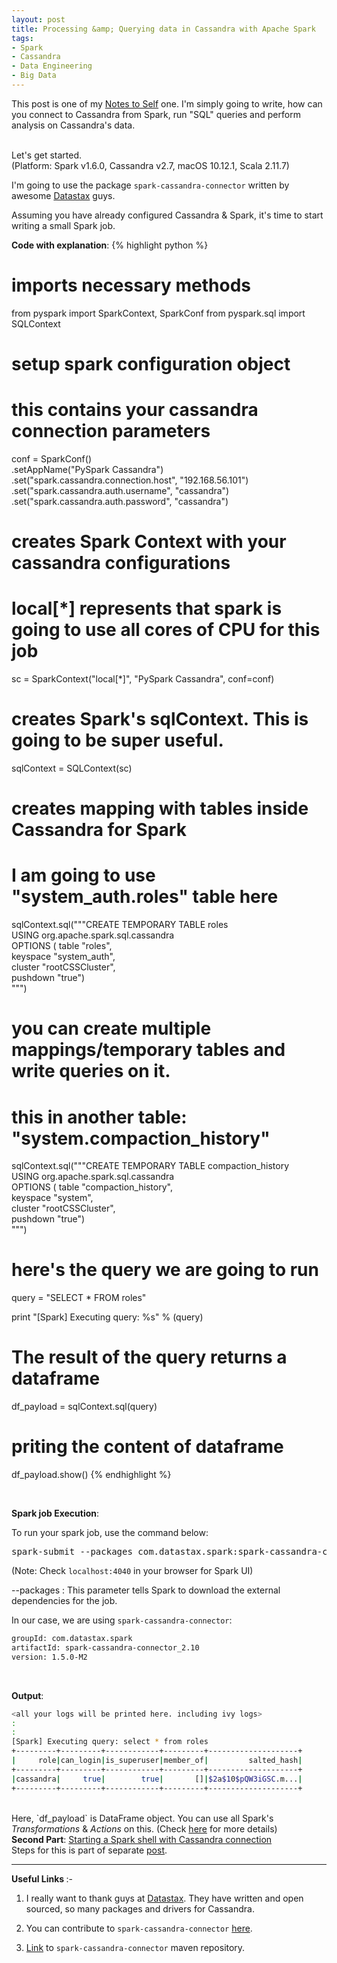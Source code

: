 ```yaml
---
layout: post
title: Processing &amp; Querying data in Cassandra with Apache Spark
tags:
- Spark
- Cassandra
- Data Engineering
- Big Data
---
```


This post is one of my <a href="new.html">Notes to Self</a> one. I'm simply going to write, how can you connect to Cassandra from Spark, run "SQL" queries and perform analysis on Cassandra's data.

<br>
Let's get started.

<br>
(Platform: Spark v1.6.0, Cassandra v2.7, macOS 10.12.1, Scala 2.11.7)

I'm going to use the package `spark-cassandra-connector` written by awesome <a href="http://www.datastax.com/">Datastax</a> guys.

Assuming you have already configured Cassandra & Spark, it's time to start writing a small Spark job.

<b>Code with explanation</b>:
{% highlight python %}
# imports necessary methods
from pyspark import SparkContext, SparkConf
from pyspark.sql import SQLContext


# setup spark configuration object
# this contains your cassandra connection parameters
conf = SparkConf()\
    .setAppName("PySpark Cassandra") \
    .set("spark.cassandra.connection.host", "192.168.56.101")\
    .set("spark.cassandra.auth.username", "cassandra")\
    .set("spark.cassandra.auth.password", "cassandra")


# creates Spark Context with your cassandra configurations
# local[*] represents that spark is going to use all cores of CPU for this job
sc = SparkContext("local[*]", "PySpark Cassandra", conf=conf)


# creates Spark's sqlContext. This is going to be super useful.
sqlContext = SQLContext(sc)


# creates mapping with tables inside Cassandra for Spark
# I am going to use "system_auth.roles" table here
sqlContext.sql("""CREATE TEMPORARY TABLE roles \
                  USING org.apache.spark.sql.cassandra \
                  OPTIONS ( table "roles", \
                            keyspace "system_auth", \
                            cluster "rootCSSCluster", \
                            pushdown "true") \
              """)

# you can create multiple mappings/temporary tables and write queries on it.
# this in another table: "system.compaction_history"
sqlContext.sql("""CREATE TEMPORARY TABLE compaction_history \
                  USING org.apache.spark.sql.cassandra \
                  OPTIONS ( table "compaction_history", \
                            keyspace "system", \
                            cluster "rootCSSCluster", \
                            pushdown "true") \
              """)


# here's the query we are going to run
query = "SELECT * FROM roles"

print "[Spark] Executing query: %s" % (query)

# The result of the query returns a dataframe
df_payload = sqlContext.sql(query)

# priting the content of dataframe
df_payload.show()
{% endhighlight %}


<br>

<b>Spark job Execution</b>:

To run your spark job, use the command below:
<pre>
spark-submit --packages com.datastax.spark:spark-cassandra-connector_2.10:1.5.0-M2 myfile.py
</pre>

(Note: Check `localhost:4040` in your browser for Spark UI)

-\-packages : This parameter tells Spark to download the external dependencies for the job.

In our case, we are using `spark-cassandra-connector`:


```bash
groupId: com.datastax.spark
artifactId: spark-cassandra-connector_2.10
version: 1.5.0-M2
```

<br>

<b>Output</b>:

```bash
<all your logs will be printed here. including ivy logs>
:
:
[Spark] Executing query: select * from roles
+---------+---------+------------+---------+--------------------+
|     role|can_login|is_superuser|member_of|         salted_hash|
+---------+---------+------------+---------+--------------------+
|cassandra|     true|        true|       []|$2a$10$pQW3iGSC.m...|
+---------+---------+------------+---------+--------------------+
```

<br>
Here, `df_payload` is DataFrame object. You can use all Spark's <i>Transformations</i> &amp; <i>Actions</i> on this. (Check <a href="http://spark.apache.org/docs/latest/sql-programming-guide.html">here</a> for more details)

<br>
<b>Second Part</b>: <u>Starting a Spark shell with Cassandra connection</u>
<br>
Steps for this is part of separate <a href="processing-cassandra-data-with-apache-spark-part-2.html">post</a>.

<hr>
<b>Useful Links </b>:-

1. I really want to thank guys at <a href="http://www.datastax.com/">Datastax</a>. They have written and open sourced, so many packages and drivers for Cassandra.

2. You can contribute to `spark-cassandra-connector` <a href="https://github.com/datastax/spark-cassandra-connector">here</a>.

3. <a href="https://mvnrepository.com/artifact/com.datastax.spark/spark-cassandra-connector_2.10/1.5.0-M2">Link</a> to `spark-cassandra-connector` maven repository.
